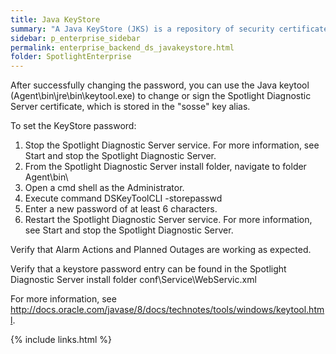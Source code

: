 ```yaml
---
title: Java KeyStore
summary: "A Java KeyStore (JKS) is a repository of security certificates."
sidebar: p_enterprise_sidebar
permalink: enterprise_backend_ds_javakeystore.html
folder: SpotlightEnterprise
---
```


After successfully changing the password, you can use the Java keytool (Agent\bin\jre\bin\keytool.exe) to change or sign the Spotlight Diagnostic Server certificate, which is stored in the "sosse" key alias.

To set the KeyStore password:

1. Stop the Spotlight Diagnostic Server service. For more information, see Start and stop the Spotlight Diagnostic Server.
2. From the Spotlight Diagnostic Server install folder, navigate to folder Agent\bin\
3. Open a cmd shell as the Administrator.
4. Execute command DSKeyToolCLI -storepasswd
5. Enter a new password of at least 6 characters.
6. Restart the Spotlight Diagnostic Server service. For more information, see Start and stop the Spotlight Diagnostic Server.

Verify that Alarm Actions and Planned Outages are working as expected.

Verify that a keystore password entry can be found in the Spotlight Diagnostic Server install folder conf\Service\WebServic.xml

For more information, see http://docs.oracle.com/javase/8/docs/technotes/tools/windows/keytool.html.

{% include links.html %}
